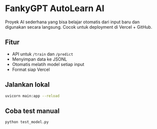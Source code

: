 # FankyGPT AutoLearn AI

Proyek AI sederhana yang bisa belajar otomatis dari input baru dan digunakan secara langsung. Cocok untuk deployment di Vercel + GitHub.

## Fitur
- API untuk `/train` dan `/predict`
- Menyimpan data ke JSONL
- Otomatis melatih model setiap input
- Format siap Vercel

## Jalankan lokal
```bash
uvicorn main:app --reload
```

## Coba test manual
```bash
python test_model.py
```
